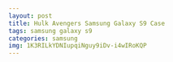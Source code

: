 ```yaml
---
layout: post
title: Hulk Avengers Samsung Galaxy S9 Case
tags: samsung galaxy s9
categories: samsung
img: 1K3RILkYDNIupqiNguy9iDv-i4wIRoKQP
---
```

